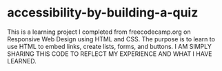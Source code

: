 # accessibility-by-building-a-quiz
This is a learning project I completed from freecodecamp.org on Responsive Web Design using HTML and CSS. The purpose is to learn to use HTML to embed links, create lists, forms, and buttons. I AM SIMPLY SHARING THIS CODE TO REFLECT MY EXPERIENCE AND WHAT I HAVE LEARNED.
